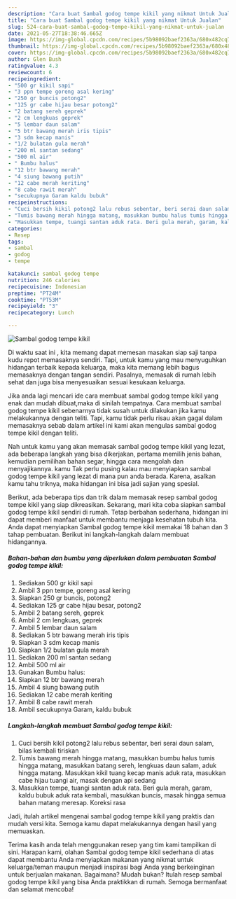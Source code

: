 ```yaml
---
description: "Cara buat Sambal godog tempe kikil yang nikmat Untuk Jualan"
title: "Cara buat Sambal godog tempe kikil yang nikmat Untuk Jualan"
slug: 524-cara-buat-sambal-godog-tempe-kikil-yang-nikmat-untuk-jualan
date: 2021-05-27T18:38:46.665Z
image: https://img-global.cpcdn.com/recipes/5b98092baef2363a/680x482cq70/sambal-godog-tempe-kikil-foto-resep-utama.jpg
thumbnail: https://img-global.cpcdn.com/recipes/5b98092baef2363a/680x482cq70/sambal-godog-tempe-kikil-foto-resep-utama.jpg
cover: https://img-global.cpcdn.com/recipes/5b98092baef2363a/680x482cq70/sambal-godog-tempe-kikil-foto-resep-utama.jpg
author: Glen Bush
ratingvalue: 4.3
reviewcount: 6
recipeingredient:
- "500 gr kikil sapi"
- "3 ppn tempe goreng asal kering"
- "250 gr buncis potong2"
- "125 gr cabe hijau besar potong2"
- "2 batang sereh geprek"
- "2 cm lengkuas geprek"
- "5 lembar daun salam"
- "5 btr bawang merah iris tipis"
- "3 sdm kecap manis"
- "1/2 bulatan gula merah"
- "200 ml santan sedang"
- "500 ml air"
- " Bumbu halus"
- "12 btr bawang merah"
- "4 siung bawang putih"
- "12 cabe merah keriting"
- "8 cabe rawit merah"
- "secukupnya Garam kaldu bubuk"
recipeinstructions:
- "Cuci bersih kikil potong2 lalu rebus sebentar, beri serai daun salam, bilas kembali tiriskan"
- "Tumis bawang merah hingga matang, masukkan bumbu halus tumis hingga matang, masukkan batang sereh, lengkuas daun salam, aduk hingga matang. Masukkan kikil tuang kecap manis aduk rata, masukkan cabe hijau tuangi air, masak dengan api sedang"
- "Masukkan tempe, tuangi santan aduk rata. Beri gula merah, garam, kaldu bubuk aduk rata kembali, masukkan buncis, masak hingga semua bahan matang meresap. Koreksi rasa"
categories:
- Resep
tags:
- sambal
- godog
- tempe

katakunci: sambal godog tempe 
nutrition: 246 calories
recipecuisine: Indonesian
preptime: "PT24M"
cooktime: "PT53M"
recipeyield: "3"
recipecategory: Lunch

---
```



![Sambal godog tempe kikil](https://img-global.cpcdn.com/recipes/5b98092baef2363a/680x482cq70/sambal-godog-tempe-kikil-foto-resep-utama.jpg)

Di waktu  saat ini , kita memang dapat memesan masakan siap saji tanpa kudu repot memasaknya sendiri. Tapi, untuk kamu yang mau menyuguhkan hidangan terbaik kepada keluarga, maka kita memang lebih bagus memasaknya dengan tangan sendiri. Pasalnya, memasak di rumah lebih sehat dan juga bisa menyesuaikan sesuai kesukaan keluarga.

Jika anda lagi mencari ide cara membuat sambal godog tempe kikil yang enak dan mudah dibuat,maka di sinilah tempatnya. Cara membuat sambal godog tempe kikil  sebenarnya tidak susah untuk dilakukan jika kamu melakukannya dengan teliti. Tapi, kamu tidak perlu risau akan gagal dalam memasaknya 
sebab dalam artikel ini kami akan mengulas sambal godog tempe kikil dengan teliti.  



Nah untuk kamu yang akan memasak sambal godog tempe kikil yang lezat, ada beberapa langkah yang bisa dikerjakan, pertama memilih jenis bahan, kemudian pemilihan bahan segar, hingga cara mengolah dan menyajikannya. kamu Tak perlu pusing kalau mau menyiapkan sambal godog tempe kikil yang lezat di mana pun anda berada. Karena, asalkan kamu  tahu triknya, maka hidangan ini bisa jadi sajian yang spesial.

Berikut, ada beberapa tips dan trik dalam memasak resep sambal godog tempe kikil yang siap dikreasikan. Sekarang, mari kita coba siapkan sambal godog tempe kikil sendiri di rumah. Tetap berbahan sederhana, hidangan ini dapat memberi manfaat untuk membantu menjaga kesehatan tubuh kita. Anda dapat menyiapkan Sambal godog tempe kikil memakai 18 bahan dan 3 tahap pembuatan. Berikut ini langkah-langkah dalam membuat hidangannya.

<!--inarticleads1-->

##### Bahan-bahan dan bumbu yang diperlukan dalam pembuatan Sambal godog tempe kikil:

1. Sediakan 500 gr kikil sapi
1. Ambil 3 ppn tempe, goreng asal kering
1. Siapkan 250 gr buncis, potong2
1. Sediakan 125 gr cabe hijau besar, potong2
1. Ambil 2 batang sereh, geprek
1. Ambil 2 cm lengkuas, geprek
1. Ambil 5 lembar daun salam
1. Sediakan 5 btr bawang merah iris tipis
1. Siapkan 3 sdm kecap manis
1. Siapkan 1/2 bulatan gula merah
1. Sediakan 200 ml santan sedang
1. Ambil 500 ml air
1. Gunakan  Bumbu halus:
1. Siapkan 12 btr bawang merah
1. Ambil 4 siung bawang putih
1. Sediakan 12 cabe merah keriting
1. Ambil 8 cabe rawit merah
1. Ambil secukupnya Garam, kaldu bubuk




<!--inarticleads2-->

##### Langkah-langkah membuat Sambal godog tempe kikil:

1. Cuci bersih kikil potong2 lalu rebus sebentar, beri serai daun salam, bilas kembali tiriskan
1. Tumis bawang merah hingga matang, masukkan bumbu halus tumis hingga matang, masukkan batang sereh, lengkuas daun salam, aduk hingga matang. Masukkan kikil tuang kecap manis aduk rata, masukkan cabe hijau tuangi air, masak dengan api sedang
1. Masukkan tempe, tuangi santan aduk rata. Beri gula merah, garam, kaldu bubuk aduk rata kembali, masukkan buncis, masak hingga semua bahan matang meresap. Koreksi rasa




Jadi, itulah artikel mengenai  sambal godog tempe kikil  yang praktis dan mudah versi kita. Semoga kamu dapat melakukannya dengan hasil yang memuaskan. 

Terima kasih anda telah menggunakan resep yang tim kami tampilkan di sini. Harapan kami, olahan  Sambal godog tempe kikil sederhana di atas dapat membantu Anda menyiapkan makanan yang nikmat untuk keluarga/teman maupun menjadi inspirasi bagi Anda yang berkeinginan untuk berjualan makanan. Bagaimana? Mudah bukan? Itulah resep sambal godog tempe kikil yang bisa Anda praktikkan di rumah. Semoga bermanfaat dan selamat mencoba!

